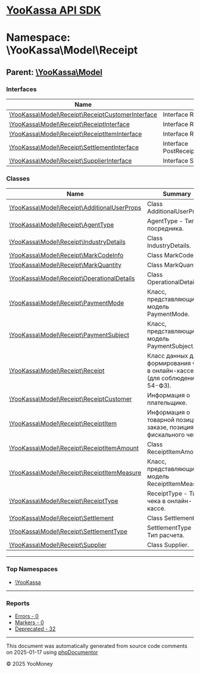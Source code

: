 # [YooKassa API SDK](../home.md)

# Namespace: \YooKassa\Model\Receipt

## Parent: [\YooKassa\Model](../namespaces/yookassa-model.md)

### Interfaces

| Name | Summary |
| ---- | ------- |
| [\YooKassa\Model\Receipt\ReceiptCustomerInterface](../classes/YooKassa-Model-Receipt-ReceiptCustomerInterface.md) | Interface ReceiptCustomerInterface. |
| [\YooKassa\Model\Receipt\ReceiptInterface](../classes/YooKassa-Model-Receipt-ReceiptInterface.md) | Interface ReceiptInterface. |
| [\YooKassa\Model\Receipt\ReceiptItemInterface](../classes/YooKassa-Model-Receipt-ReceiptItemInterface.md) | Interface ReceiptItemInterface. |
| [\YooKassa\Model\Receipt\SettlementInterface](../classes/YooKassa-Model-Receipt-SettlementInterface.md) | Interface PostReceiptResponseSettlementInterface. |
| [\YooKassa\Model\Receipt\SupplierInterface](../classes/YooKassa-Model-Receipt-SupplierInterface.md) | Interface SupplierInterface. |

### Classes

| Name | Summary |
| ---- | ------- |
| [\YooKassa\Model\Receipt\AdditionalUserProps](../classes/YooKassa-Model-Receipt-AdditionalUserProps.md) | Class AdditionalUserProps. |
| [\YooKassa\Model\Receipt\AgentType](../classes/YooKassa-Model-Receipt-AgentType.md) | AgentType - Тип посредника. |
| [\YooKassa\Model\Receipt\IndustryDetails](../classes/YooKassa-Model-Receipt-IndustryDetails.md) | Class IndustryDetails. |
| [\YooKassa\Model\Receipt\MarkCodeInfo](../classes/YooKassa-Model-Receipt-MarkCodeInfo.md) | Class MarkCodeInfo. |
| [\YooKassa\Model\Receipt\MarkQuantity](../classes/YooKassa-Model-Receipt-MarkQuantity.md) | Class MarkQuantity. |
| [\YooKassa\Model\Receipt\OperationalDetails](../classes/YooKassa-Model-Receipt-OperationalDetails.md) | Class OperationalDetails. |
| [\YooKassa\Model\Receipt\PaymentMode](../classes/YooKassa-Model-Receipt-PaymentMode.md) | Класс, представляющий модель PaymentMode. |
| [\YooKassa\Model\Receipt\PaymentSubject](../classes/YooKassa-Model-Receipt-PaymentSubject.md) | Класс, представляющий модель PaymentSubject. |
| [\YooKassa\Model\Receipt\Receipt](../classes/YooKassa-Model-Receipt-Receipt.md) | Класс данных для формирования чека в онлайн-кассе (для соблюдения 54-ФЗ). |
| [\YooKassa\Model\Receipt\ReceiptCustomer](../classes/YooKassa-Model-Receipt-ReceiptCustomer.md) | Информация о плательщике. |
| [\YooKassa\Model\Receipt\ReceiptItem](../classes/YooKassa-Model-Receipt-ReceiptItem.md) | Информация о товарной позиции в заказе, позиция фискального чека. |
| [\YooKassa\Model\Receipt\ReceiptItemAmount](../classes/YooKassa-Model-Receipt-ReceiptItemAmount.md) | Class ReceiptItemAmount. |
| [\YooKassa\Model\Receipt\ReceiptItemMeasure](../classes/YooKassa-Model-Receipt-ReceiptItemMeasure.md) | Класс, представляющий модель ReceiptItemMeasure. |
| [\YooKassa\Model\Receipt\ReceiptType](../classes/YooKassa-Model-Receipt-ReceiptType.md) | ReceiptType - Тип чека в онлайн-кассе. |
| [\YooKassa\Model\Receipt\Settlement](../classes/YooKassa-Model-Receipt-Settlement.md) | Class Settlement. |
| [\YooKassa\Model\Receipt\SettlementType](../classes/YooKassa-Model-Receipt-SettlementType.md) | SettlementType - Тип расчета. |
| [\YooKassa\Model\Receipt\Supplier](../classes/YooKassa-Model-Receipt-Supplier.md) | Class Supplier. |

---

### Top Namespaces

* [\YooKassa](../namespaces/yookassa.md)

---

### Reports
* [Errors - 0](../reports/errors.md)
* [Markers - 0](../reports/markers.md)
* [Deprecated - 32](../reports/deprecated.md)

---

This document was automatically generated from source code comments on 2025-01-17 using [phpDocumentor](http://www.phpdoc.org/)

&copy; 2025 YooMoney